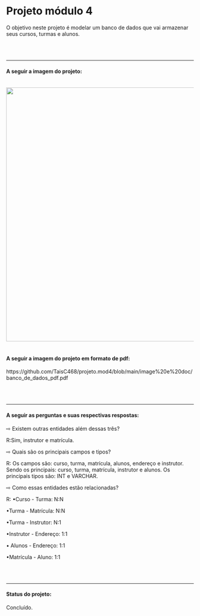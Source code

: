 <h1> Projeto módulo 4 </h1>

<p> O objetivo neste projeto é modelar um banco de dados que vai armazenar seus cursos, turmas e alunos. </p>
<br>
<br>
<hr>

 <h4>A seguir a imagem do projeto: </h4>
 <br>
<img src="https://github.com/TaisC468/projeto.mod4/blob/main/image%20e%20doc/banco_de_dados.png" width="680px">
<br>
<br>
 <h4>A seguir a imagem do projeto em formato de pdf: </h4>

<p>https://github.com/TaisC468/projeto.mod4/blob/main/image%20e%20doc/banco_de_dados_pdf.pdf </p>
<br>
<br>
<hr>



<h4> A seguir as perguntas e suas respectivas respostas: </h4>

<p> ⇨ Existem outras entidades além dessas três? </p>
<p>R:Sim, instrutor e matrícula. </p>

<p> ⇨ Quais são os principais campos e tipos? </p>
<p>R: Os campos são: curso, turma, matrícula, alunos, endereço e instrutor. Sendo os principais: curso, turma, matrícula, instrutor e alunos. Os principais tipos são: INT e VARCHAR.</p>

<p> ⇨ Como essas entidades estão relacionadas? </p>
<p>R: •Curso - Turma: N:N </p>
<p>•Turma - Matrícula: N:N</p>
<p>•Turma - Instrutor: N:1 </p>
<p>•Instrutor - Endereço: 1:1</p>
<p>• Alunos - Endereço: 1:1</p>
<p>•Matrícula - Aluno: 1:1</p>

<br>
<br>
<hr>

<h4> Status do projeto: </h4>

<p> Concluído. </p>
 
